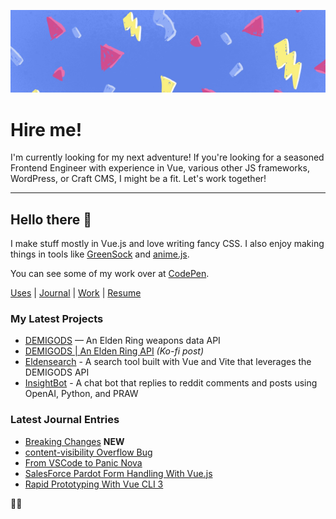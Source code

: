 ![Cool hand-drawn 80s-style banner image with lightning bolts, confetti, and other shapes](https://raw.githubusercontent.com/bloqhead/bloqhead/master/banner-sml.jpg)

# Hire me!
I'm currently looking for my next adventure! If you're looking for a seasoned Frontend Engineer with experience in Vue, various other JS frameworks, WordPress, or Craft CMS, I might be a fit. Let's work together!

---

## Hello there 👋

I make stuff mostly in Vue.js and love writing fancy CSS. I also enjoy making things in tools like [GreenSock](https://greensock.com/) and [anime.js](https://animejs.com/).

You can see some of my work over at [CodePen](https://codepen.io/bloqhead).

[Uses](https://daryn.codes/uses/) | [Journal](https://daryn.codes/journal/) | [Work](https://daryn.codes/work/) | [Resume](https://resume.daryn.codes/)


### My Latest Projects

* [DEMIGODS](https://github.com/bloqhead/demigods) — An Elden Ring weapons data API
* [DEMIGODS | An Elden Ring API](https://ko-fi.com/Post/DEMIGODS--An-Elden-Ring-API-T6T4BRGW2) _(Ko-fi post)_
* [Eldensearch](https://eldensearch.vercel.app/) - A search tool built with Vue and Vite that leverages the DEMIGODS API
* [InsightBot](https://github.com/bloqhead/insightbot) - A chat bot that replies to reddit comments and posts using OpenAI, Python, and PRAW

### Latest Journal Entries

* [Breaking Changes](https://daryn.codes/journal/breaking-changes/) **NEW**
* [content-visibility Overflow Bug](https://daryn.codes/journal/content-visibility-overflow-bug/)
* [From VSCode to Panic Nova](https://daryn.codes/journal/from-vscode-to-nova/)
* [SalesForce Pardot Form Handling With Vue.js](https://daryn.codes/journal/salesforce-pardot-form-handling-vuejs/)
* [Rapid Prototyping With Vue CLI 3](https://daryn.codes/journal/rapid-prototyping-vue-cli-3/)

✌🏻
